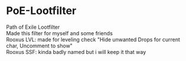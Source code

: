 # PoE-Lootfilter
Path of Exile Lootfilter<br />
Made this filter for myself and some friends<br />
Rooxus LVL: made for leveling check "Hide unwanted Drops for current char, Uncomment to show" <br />
Rooxus SSF: kinda badly named but i will keep it that way <br />
